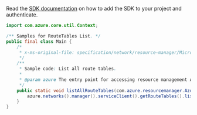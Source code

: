 Read the [SDK documentation](https://github.com/Azure/azure-sdk-for-java/blob/azure-resourcemanager_2.11.0/sdk/resourcemanager/azure-resourcemanager/README.md) on how to add the SDK to your project and authenticate.

```java
import com.azure.core.util.Context;

/** Samples for RouteTables List. */
public final class Main {
    /*
     * x-ms-original-file: specification/network/resource-manager/Microsoft.Network/stable/2021-05-01/examples/RouteTableListAll.json
     */
    /**
     * Sample code: List all route tables.
     *
     * @param azure The entry point for accessing resource management APIs in Azure.
     */
    public static void listAllRouteTables(com.azure.resourcemanager.AzureResourceManager azure) {
        azure.networks().manager().serviceClient().getRouteTables().list(Context.NONE);
    }
}
```
